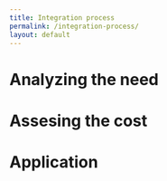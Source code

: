 ```yaml
---
title: Integration process
permalink: /integration-process/
layout: default
---
```

# Analyzing the need

# Assesing the cost

# Application
